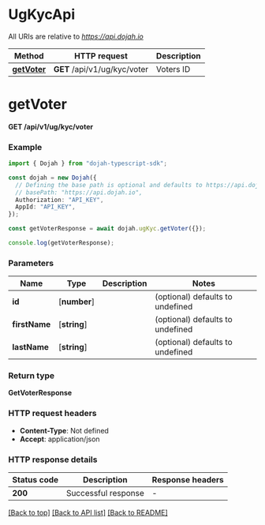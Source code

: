 # UgKycApi

All URIs are relative to *https://api.dojah.io*

Method | HTTP request | Description
------------- | ------------- | -------------
[**getVoter**](UgKycApi.md#getVoter) | **GET** /api/v1/ug/kyc/voter | Voters ID


# **getVoter**

#### **GET** /api/v1/ug/kyc/voter


### Example


```typescript
import { Dojah } from "dojah-typescript-sdk";

const dojah = new Dojah({
  // Defining the base path is optional and defaults to https://api.dojah.io
  // basePath: "https://api.dojah.io",
  Authorization: "API_KEY",
  AppId: "API_KEY",
});

const getVoterResponse = await dojah.ugKyc.getVoter({});

console.log(getVoterResponse);
```


### Parameters

Name | Type | Description  | Notes
------------- | ------------- | ------------- | -------------
 **id** | [**number**] |  | (optional) defaults to undefined
 **firstName** | [**string**] |  | (optional) defaults to undefined
 **lastName** | [**string**] |  | (optional) defaults to undefined


### Return type

**GetVoterResponse**

### HTTP request headers

 - **Content-Type**: Not defined
 - **Accept**: application/json


### HTTP response details
| Status code | Description | Response headers |
|-------------|-------------|------------------|
**200** | Successful response |  -  |

[[Back to top]](#) [[Back to API list]](../README.md#documentation-for-api-endpoints) [[Back to README]](../README.md)


